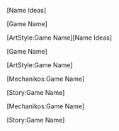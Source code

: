 [Name Ideas]

[Game Name]

[ArtStyle:Game Name][Name Ideas]

[Game Name]

[ArtStyle:Game Name]

[Mechanikos:Game Name]

[Story:Game Name]

[Mechanikos:Game Name]

[Story:Game Name]